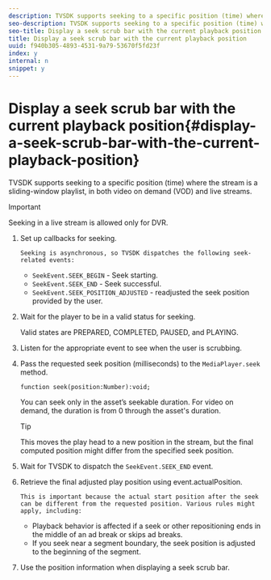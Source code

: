 ```yaml
---
description: TVSDK supports seeking to a specific position (time) where the stream is a sliding-window playlist, in both video on demand (VOD) and live streams.
seo-description: TVSDK supports seeking to a specific position (time) where the stream is a sliding-window playlist, in both video on demand (VOD) and live streams.
seo-title: Display a seek scrub bar with the current playback position
title: Display a seek scrub bar with the current playback position
uuid: f940b305-4893-4531-9a79-53670f5fd23f
index: y
internal: n
snippet: y
---
```


# Display a seek scrub bar with the current playback position{#display-a-seek-scrub-bar-with-the-current-playback-position}

TVSDK supports seeking to a specific position (time) where the stream is a sliding-window playlist, in both video on demand (VOD) and live streams.

>[!IMPORTANT]
>
>Seeking in a live stream is allowed only for DVR.

1. Set up callbacks for seeking.

       Seeking is asynchronous, so TVSDK dispatches the following seek-related events:

    * `SeekEvent.SEEK_BEGIN` - Seek starting. 
    * `SeekEvent.SEEK_END` - Seek successful. 
    * `SeekEvent.SEEK_POSITION_ADJUSTED` -  readjusted the seek position provided by the user.

1. Wait for the player to be in a valid status for seeking.

   Valid states are PREPARED, COMPLETED, PAUSED, and PLAYING. 

1. Listen for the appropriate event to see when the user is scrubbing.
1. Pass the requested seek position (milliseconds) to the `MediaPlayer.seek` method.

   ```
   function seek(position:Number):void;
   ```

   You can seek only in the asset’s seekable duration. For video on demand, the duration is from 0 through the asset's duration.

   >[!TIP]
   >
   >This moves the play head to a new position in the stream, but the final computed position might differ from the specified seek position.

1. Wait for TVSDK to dispatch the `SeekEvent.SEEK_END` event.
1. Retrieve the final adjusted play position using event.actualPosition.

       This is important because the actual start position after the seek can be different from the requested position. Various rules might apply, including:

    * Playback behavior is affected if a seek or other repositioning ends in the middle of an ad break or skips ad breaks. 
    * If you seek near a segment boundary, the seek position is adjusted to the beginning of the segment.

1. Use the position information when displaying a seek scrub bar.
